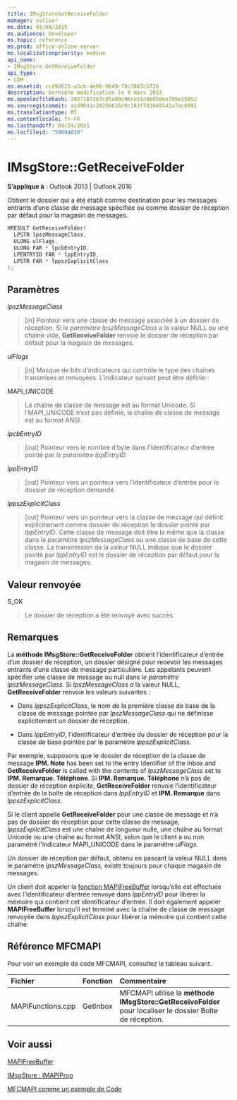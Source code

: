 ```yaml
---
title: IMsgStoreGetReceiveFolder
manager: soliver
ms.date: 03/09/2015
ms.audience: Developer
ms.topic: reference
ms.prod: office-online-server
ms.localizationpriority: medium
api_name:
- IMsgStore.GetReceiveFolder
api_type:
- COM
ms.assetid: ccd9d623-a3cb-4e66-9649-78c3887cb726
description: Dernière modification le 9 mars 2015
ms.openlocfilehash: 3037187383cd5a00c96ce51c66950ee795e15052
ms.sourcegitcommit: a1d9041c20256616c9c183f7d1049142a7ac6991
ms.translationtype: MT
ms.contentlocale: fr-FR
ms.lasthandoff: 09/24/2021
ms.locfileid: "59604830"
---
```

# <a name="imsgstoregetreceivefolder"></a>IMsgStore::GetReceiveFolder

  
  
**S’applique à** : Outlook 2013 | Outlook 2016 
  
Obtient le dossier qui a été établi comme destination pour les messages entrants d’une classe de message spécifiée ou comme dossier de réception par défaut pour la magasin de messages.
  
```cpp
HRESULT GetReceiveFolder(
  LPSTR lpszMessageClass,
  ULONG ulFlags,
  ULONG FAR * lpcbEntryID,
  LPENTRYID FAR * lppEntryID,
  LPSTR FAR * lppszExplicitClass
);
```

## <a name="parameters"></a>Paramètres

 _lpszMessageClass_
  
> [in] Pointeur vers une classe de message associée à un dossier de réception. Si le  _paramètre lpszMessageClass_ a la valeur NULL ou une chaîne vide, **GetReceiveFolder** renvoie le dossier de réception par défaut pour la magasin de messages. 
    
 _ulFlags_
  
> [in] Masque de bits d’indicateurs qui contrôle le type des chaînes transmises et renvoyées. L’indicateur suivant peut être définie :
    
MAPI_UNICODE 
  
> La chaîne de classe de message est au format Unicode. Si l’MAPI_UNICODE n’est pas définie, la chaîne de classe de message est au format ANSI.
    
 _lpcbEntryID_
  
> [out] Pointeur vers le nombre d’byte dans l’identificateur d’entrée pointé par _le paramètre lppEntryID._ 
    
 _lppEntryID_
  
> [out] Pointeur vers un pointeur vers l’identificateur d’entrée pour le dossier de réception demandé.
    
 _lppszExplicitClass_
  
> [out] Pointeur vers un pointeur vers la classe de message qui définit explicitement comme dossier de réception le dossier pointé par  _lppEntryID_. Cette classe de message doit être la même que la classe dans le paramètre  _lpszMessageClass_ ou une classe de base de cette classe. La transmission de la valeur NULL indique que le dossier pointé par  _lppEntryID_ est le dossier de réception par défaut pour la magasin de messages. 
    
## <a name="return-value"></a>Valeur renvoyée

S_OK 
  
> Le dossier de réception a été renvoyé avec succès.
    
## <a name="remarks"></a>Remarques

La **méthode IMsgStore::GetReceiveFolder** obtient l’identificateur d’entrée d’un dossier de réception, un dossier désigné pour recevoir les messages entrants d’une classe de message particulière. Les appelants peuvent spécifier une classe de message ou null dans _le paramètre lpszMessageClass._ Si  _lpszMessageClass a_ la valeur NULL, **GetReceiveFolder** renvoie les valeurs suivantes : 
  
- Dans  _lppszExplicitClass_, le nom de la première classe de base de la classe de message pointée par  _lpszMessageClass_ qui ne définisse explicitement un dossier de réception. 
    
- Dans _lppEntryID_, l’identificateur d’entrée du dossier de réception pour la classe de base pointée par le paramètre _lppszExplicitClass._ 
    
Par exemple, supposons que le dossier de réception de la classe de message **IPM. Note** has been set to the entry identifier of the Inbox and **GetReceiveFolder** is called with the contents of _lpszMessageClass_ set to **IPM. Remarque. Téléphone**. Si **IPM. Remarque. Téléphone** n’a pas de dossier de réception explicite, **GetReceiveFolder** renvoie l’identificateur d’entrée de la boîte de réception dans _lppEntryID_ et **IPM. Remarque** dans _lppszExplicitClass_.
  
Si le client appelle **GetReceiveFolder** pour une classe de message et n’a pas de dossier de réception pour cette classe de message, _lppszExplicitClass_ est une chaîne de longueur nulle, une chaîne au format Unicode ou une chaîne au format ANSI, selon que le client a ou non paramétré l’indicateur MAPI_UNICODE dans le paramètre _ulFlags._ 
  
Un dossier de réception par défaut, obtenu en passant la valeur NULL dans le paramètre  _lpszMessageClass,_ existe toujours pour chaque magasin de messages. 
  
Un client doit appeler la [fonction MAPIFreeBuffer](mapifreebuffer.md) lorsqu’elle est effectuée avec l’identificateur d’entrée renvoyé dans  _lppEntryID_ pour libérer la mémoire qui contient cet identificateur d’entrée. Il doit également appeler **MAPIFreeBuffer** lorsqu’il est terminé avec la chaîne de classe de message renvoyée dans  _lppszExplicitClass_ pour libérer la mémoire qui contient cette chaîne. 
  
## <a name="mfcmapi-reference"></a>Référence MFCMAPI

Pour voir un exemple de code MFCMAPI, consultez le tableau suivant.
  
|**Fichier**|**Fonction**|**Commentaire**|
|:-----|:-----|:-----|
|MAPIFunctions.cpp  <br/> |GetInbox  <br/> |MFCMAPI utilise la **méthode IMsgStore::GetReceiveFolder** pour localiser le dossier Boîte de réception.  <br/> |
   
## <a name="see-also"></a>Voir aussi



[MAPIFreeBuffer](mapifreebuffer.md)
  
[IMsgStore : IMAPIProp](imsgstoreimapiprop.md)


[MFCMAPI comme un exemple de Code](mfcmapi-as-a-code-sample.md)

